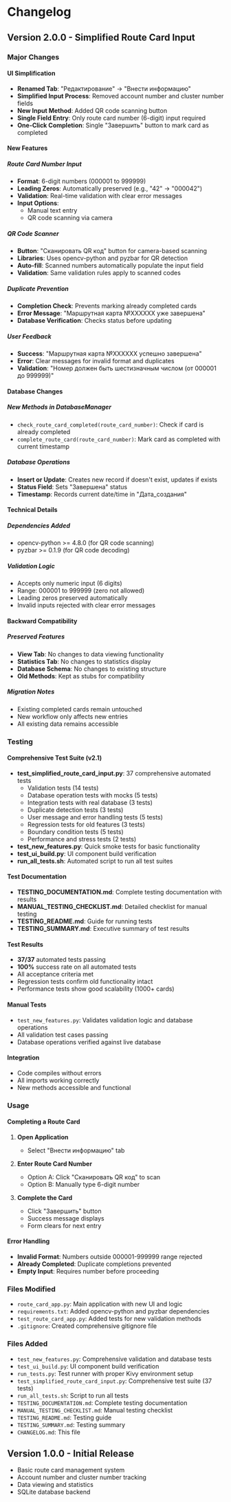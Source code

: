 # Changelog

## Version 2.0.0 - Simplified Route Card Input

### Major Changes

#### UI Simplification
- **Renamed Tab**: "Редактирование" → "Внести информацию"
- **Simplified Input Process**: Removed account number and cluster number fields
- **New Input Method**: Added QR code scanning button
- **Single Field Entry**: Only route card number (6-digit) input required
- **One-Click Completion**: Single "Завершить" button to mark card as completed

#### New Features

##### Route Card Number Input
- **Format**: 6-digit numbers (000001 to 999999)
- **Leading Zeros**: Automatically preserved (e.g., "42" → "000042")
- **Validation**: Real-time validation with clear error messages
- **Input Options**:
  - Manual text entry
  - QR code scanning via camera

##### QR Code Scanner
- **Button**: "Сканировать QR код" button for camera-based scanning
- **Libraries**: Uses opencv-python and pyzbar for QR detection
- **Auto-fill**: Scanned numbers automatically populate the input field
- **Validation**: Same validation rules apply to scanned codes

##### Duplicate Prevention
- **Completion Check**: Prevents marking already completed cards
- **Error Message**: "Маршрутная карта №XXXXXX уже завершена"
- **Database Verification**: Checks status before updating

##### User Feedback
- **Success**: "Маршрутная карта №XXXXXX успешно завершена"
- **Error**: Clear messages for invalid format and duplicates
- **Validation**: "Номер должен быть шестизначным числом (от 000001 до 999999)"

#### Database Changes

##### New Methods in DatabaseManager
- `check_route_card_completed(route_card_number)`: Check if card is already completed
- `complete_route_card(route_card_number)`: Mark card as completed with current timestamp

##### Database Operations
- **Insert or Update**: Creates new record if doesn't exist, updates if exists
- **Status Field**: Sets "Завершена" status
- **Timestamp**: Records current date/time in "Дата_создания"

#### Technical Details

##### Dependencies Added
- opencv-python >= 4.8.0 (for QR code scanning)
- pyzbar >= 0.1.9 (for QR code decoding)

##### Validation Logic
- Accepts only numeric input (6 digits)
- Range: 000001 to 999999 (zero not allowed)
- Leading zeros preserved automatically
- Invalid inputs rejected with clear error messages

#### Backward Compatibility

##### Preserved Features
- **View Tab**: No changes to data viewing functionality
- **Statistics Tab**: No changes to statistics display
- **Database Schema**: No changes to existing structure
- **Old Methods**: Kept as stubs for compatibility

##### Migration Notes
- Existing completed cards remain untouched
- New workflow only affects new entries
- All existing data remains accessible

### Testing

#### Comprehensive Test Suite (v2.1)
- **test_simplified_route_card_input.py**: 37 comprehensive automated tests
  - Validation tests (14 tests)
  - Database operation tests with mocks (5 tests)
  - Integration tests with real database (3 tests)
  - Duplicate detection tests (3 tests)
  - User message and error handling tests (5 tests)
  - Regression tests for old features (3 tests)
  - Boundary condition tests (5 tests)
  - Performance and stress tests (2 tests)
- **test_new_features.py**: Quick smoke tests for basic functionality
- **test_ui_build.py**: UI component build verification
- **run_all_tests.sh**: Automated script to run all test suites

#### Test Documentation
- **TESTING_DOCUMENTATION.md**: Complete testing documentation with results
- **MANUAL_TESTING_CHECKLIST.md**: Detailed checklist for manual testing
- **TESTING_README.md**: Guide for running tests
- **TESTING_SUMMARY.md**: Executive summary of test results

#### Test Results
- **37/37** automated tests passing
- **100%** success rate on all automated tests
- All acceptance criteria met
- Regression tests confirm old functionality intact
- Performance tests show good scalability (1000+ cards)

#### Manual Tests
- `test_new_features.py`: Validates validation logic and database operations
- All validation test cases passing
- Database operations verified against live database

#### Integration
- Code compiles without errors
- All imports working correctly
- New methods accessible and functional

### Usage

#### Completing a Route Card

1. **Open Application**
   - Select "Внести информацию" tab

2. **Enter Route Card Number**
   - Option A: Click "Сканировать QR код" to scan
   - Option B: Manually type 6-digit number

3. **Complete the Card**
   - Click "Завершить" button
   - Success message displays
   - Form clears for next entry

#### Error Handling

- **Invalid Format**: Numbers outside 000001-999999 range rejected
- **Already Completed**: Duplicate completions prevented
- **Empty Input**: Requires number before proceeding

### Files Modified

- `route_card_app.py`: Main application with new UI and logic
- `requirements.txt`: Added opencv-python and pyzbar dependencies
- `test_route_card_app.py`: Added tests for new validation methods
- `.gitignore`: Created comprehensive gitignore file

### Files Added

- `test_new_features.py`: Comprehensive validation and database tests
- `test_ui_build.py`: UI component build verification
- `run_tests.py`: Test runner with proper Kivy environment setup
- `test_simplified_route_card_input.py`: Comprehensive test suite (37 tests)
- `run_all_tests.sh`: Script to run all tests
- `TESTING_DOCUMENTATION.md`: Complete testing documentation
- `MANUAL_TESTING_CHECKLIST.md`: Manual testing checklist
- `TESTING_README.md`: Testing guide
- `TESTING_SUMMARY.md`: Testing summary
- `CHANGELOG.md`: This file

## Version 1.0.0 - Initial Release

- Basic route card management system
- Account number and cluster number tracking
- Data viewing and statistics
- SQLite database backend
